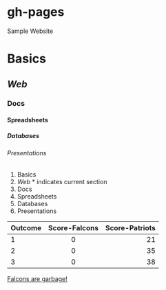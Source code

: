 # gh-pages
Sample Website

# Basics #
## *Web* ##
### Docs ###
#### Spreadsheets ####
##### Databases #####
###### Presentations ######

1. Basics
2. *Web* * indicates current section
3. Docs
4. Spreadsheets
5. Databases
6. Presentations

| Outcome | Score-Falcons | Score-Patriots |
|---------|:-------------:|---------------:|
| 1       | 0             | 21             |
| 2       | 0             | 35             |
| 3       | 0             | 38             |

[Falcons are garbage!](http://www.fbschedules.com/images/logos/nfl/new-england-patriots.png)
